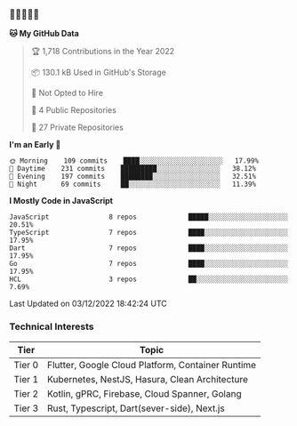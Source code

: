 ### 🤯🤯🤯🤯🤯

<!--START_SECTION:waka-->
**🐱 My GitHub Data** 

> 🏆 1,718 Contributions in the Year 2022
 > 
> 📦 130.1 kB Used in GitHub's Storage 
 > 
> 🚫 Not Opted to Hire
 > 
> 📜 4 Public Repositories 
 > 
> 🔑 27 Private Repositories  
 > 
**I'm an Early 🐤** 

```text
🌞 Morning    109 commits    ████░░░░░░░░░░░░░░░░░░░░░   17.99% 
🌆 Daytime    231 commits    █████████░░░░░░░░░░░░░░░░   38.12% 
🌃 Evening    197 commits    ████████░░░░░░░░░░░░░░░░░   32.51% 
🌙 Night      69 commits     ██░░░░░░░░░░░░░░░░░░░░░░░   11.39%

```


**I Mostly Code in JavaScript** 

```text
JavaScript               8 repos             █████░░░░░░░░░░░░░░░░░░░░   20.51% 
TypeScript               7 repos             ████░░░░░░░░░░░░░░░░░░░░░   17.95% 
Dart                     7 repos             ████░░░░░░░░░░░░░░░░░░░░░   17.95% 
Go                       7 repos             ████░░░░░░░░░░░░░░░░░░░░░   17.95% 
HCL                      3 repos             ██░░░░░░░░░░░░░░░░░░░░░░░   7.69%

```



 Last Updated on 03/12/2022 18:42:24 UTC
<!--END_SECTION:waka-->

### Technical Interests

| Tier | Topic | 
| -------- | -------- |
| Tier 0 | Flutter, Google Cloud Platform, Container Runtime |
| Tier 1 | Kubernetes, NestJS, Hasura, Clean Architecture |
| Tier 2 | Kotlin, gPRC, Firebase, Cloud Spanner, Golang | 
| Tier 3 | Rust, Typescript, Dart(sever-side), Next.js |
